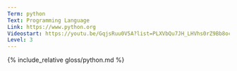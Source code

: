 ```yaml
---
Term: python
Text: Programming Language
Link: https://www.python.org
Videostart: https://youtu.be/GqjsRuu0V5A?list=PLXVbQu7JH_LHVhs0rZ9Bb8ocyKlPljkaG&t=00m49s
Level: 3
---
```


{% include_relative gloss/python.md %}
